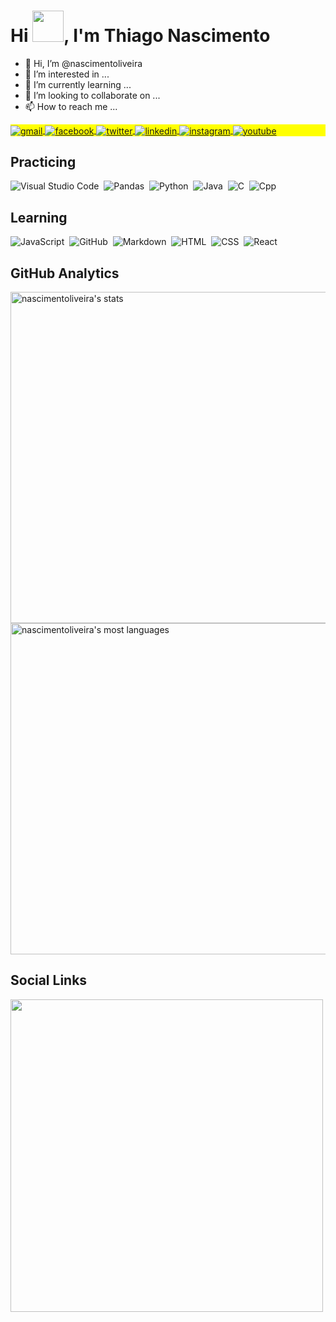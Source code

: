 <h1 align="left">Hi <img src="https://raw.githubusercontent.com/kaueMarques/kaueMarques/master/hi.gif" width="50" height="50">, I'm Thiago Nascimento</h1>


- 👋 Hi, I’m @nascimentoliveira
- 👀 I’m interested in ...
- 🌱 I’m currently learning ...
- 💞️ I’m looking to collaborate on ...
- 📫 How to reach me ...


<p align="left" style="background:yellow">
<a href="https://gmail.com" target="_blank">
  <img align="center" src="https://img.shields.io/badge/-nascimentoliveira@gmail.com-D6D6D6?style=flat&logo=gmail" alt="gmail"/>  
</a> 
<a href="https://facebook.com/nascimentoliveira" target="_blank">
  <img align="center" src="https://img.shields.io/badge/-/nascimentoliveira-D6D6D6?style=flat&logo=facebook" alt="facebook"/>  
</a> 
<a href="https://twitter.com/nascimento_live" target="_blank">
  <img align="center" src="https://img.shields.io/badge/-/nascimento__live-D6D6D6?style=flat&logo=twitter" alt="twitter"/>  
</a>
<a href="https://linkedin.com/in/nascimentoliveira" target="_blank">
  <img align="center" src="https://img.shields.io/badge/-/nascimentoliveira-D6D6D6?style=flat&logo=linkedinlogoColor=blue" alt="linkedin"/>
</a>
<a href="https://instagram.com/nascimentoliveira" target="_blank">
 <img align="center" src="https://img.shields.io/badge/-/nascimentoliveira-D6D6D6?style=flat&logo=instagram" alt="instagram"/>
</a>
<a href="https://youtube.com/nascimentoliveira" target="_blank">
 <img align="center" src="https://img.shields.io/badge/-/nascimentoliveira-D6D6D6?style=flat&logo=youtube&logoColor=red" alt="youtube"/>
</a>
</p>


## Practicing

![Visual Studio Code](https://img.shields.io/badge/-Visual%20Studio%20Code-D6D6D6?style=flat&logo=visual-studio-code&logoColor=007ACC)&nbsp;
![Pandas](https://img.shields.io/badge/-Pandas-D6D6D6?style=flat&logo=pandas&logoColor=007ACC)&nbsp;
![Python](https://img.shields.io/badge/-Python-D6D6D6?style=flat&logo=python)&nbsp;
![Java](https://img.shields.io/badge/-Java-D6D6D6?style=flat&logo=java&logoColor=B50E0E)&nbsp;
![C](https://img.shields.io/badge/-C-D6D6D6?style=flat&logo=c)&nbsp;
![Cpp](https://img.shields.io/badge/-C-D6D6D6?style=flat&logo=c%2B%2B)&nbsp;

## Learning

![JavaScript](https://img.shields.io/badge/-JavaScript-D6D6D6?style=flat&logo=javascript)&nbsp;
![GitHub](https://img.shields.io/badge/-GitHub-D6D6D6?style=flat&logo=github)&nbsp;
![Markdown](https://img.shields.io/badge/-Markdown-D6D6D6?style=flat&logo=markdown)&nbsp;
![HTML](https://img.shields.io/badge/-HTML-D6D6D6?style=flat&logo=HTML5)&nbsp;
![CSS](https://img.shields.io/badge/-CSS-D6D6D6?style=flat&logo=CSS3&logoColor=1572B6)&nbsp;
![React](https://img.shields.io/badge/-React-D6D6D6?style=flat&logo=react)&nbsp;

<!---
![Node.js](https://img.shields.io/badge/-Node.js-D6D6D6?style=flat&logo=node.js)&nbsp;
![Git](https://img.shields.io/badge/-Git-D6D6D6?style=flat&logo=git)&nbsp;
![PostgreSQL](https://img.shields.io/badge/-PostgreSQL-D6D6D6?style=flat&logo=postgresql)&nbsp;
![SQLite](https://img.shields.io/badge/-SQLite-D6D6D6?style=flat&logo=sqlite)&nbsp;
-->

## GitHub Analytics

<p align="left">
<img width="530em" src="https://github-readme-stats.vercel.app/api?username=nascimentoliveira&show_icons=true&theme=vision-friendly-dark" alt="nascimentoliveira's stats"/>
<img width="530em" src="https://github-readme-stats.vercel.app/api/top-langs/?username=nascimentoliveira&layout=compact&theme=vision-friendly-dark" alt="nascimentoliveira's most languages"/>
</p>


## Social Links

<img width="500em" src="https://github-readme-twitter-gazf.vercel.app/api?id=nascimento__live&layout=wide&show_reply=off&show_retweet=off"/>

<!---
nascimentoliveira/nascimentoliveira is a ✨ special ✨ repository because its `README.md` (this file) appears on your GitHub profile.
You can click the Preview link to take a look at your changes.
--->
